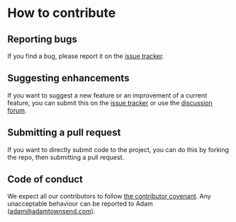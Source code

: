 # How to contribute

## Reporting bugs
If you find a bug, please report it on the [issue tracker](https://github.com/pecnut/stokesian-dynamics/issues/new).

## Suggesting enhancements
If you want to suggest a new feature or an improvement of a current feature, you can submit this
on the [issue tracker](https://github.com/pecnut/stokesian-dynamics/issues/new) or use the
[discussion forum](https://github.com/Pecnut/stokesian-dynamics/discussions).

## Submitting a pull request
If you want to directly submit code to the project, you can do this by forking the repo, then submitting a pull request.

## Code of conduct
We expect all our contributors to follow [the contributor covenant](CODE_OF_CONDUCT.md). Any unacceptable
behaviour can be reported to Adam (adam@adamtownsend.com).